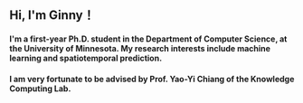 ## **Hi, I'm Ginny！**

#### I'm a first-year Ph.D. student in the Department of Computer Science, at the University of Minnesota. My research interests include machine learning and spatiotemporal prediction.

#### I am very fortunate to be advised by Prof. Yao-Yi Chiang of the Knowledge Computing Lab.
